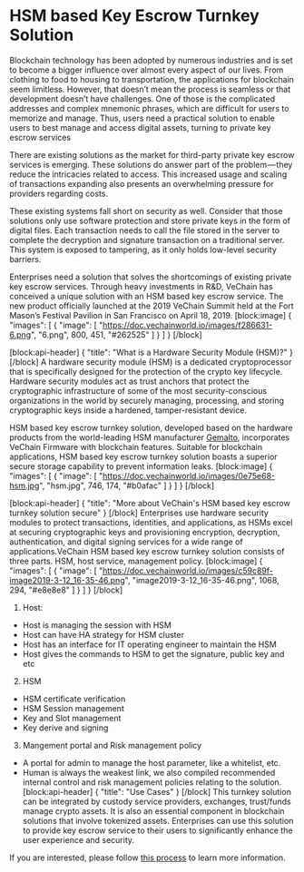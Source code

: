 # HSM based Key Escrow Turnkey Solution

Blockchain technology has been adopted by numerous industries and is set to become a bigger influence over almost every aspect of our lives. From clothing to food to housing to transportation, the applications for blockchain seem limitless. However, that doesn’t mean the process is seamless or that development doesn’t have challenges. One of those is the complicated addresses and complex mnemonic phrases, which are difficult for users to memorize and manage. Thus, users need a practical solution to enable users to best manage and access digital assets, turning to private key escrow services

There are existing solutions as the market for third-party private key escrow services is emerging. These solutions do answer part of the problem — they reduce the intricacies related to access. This increased usage and scaling of transactions expanding also presents an overwhelming pressure for providers regarding costs.

These existing systems fall short on security as well. Consider that those solutions only use software protection and store private keys in the form of digital files. Each transaction needs to call the file stored in the server to complete the decryption and signature transaction on a traditional server. This system is exposed to tampering, as it only holds low-level security barriers.

Enterprises need a solution that solves the shortcomings of existing private key escrow services. Through heavy investments in R&D, VeChain has conceived a unique solution with an HSM based key escrow service. The new product officially launched at the 2019 VeChain Summit held at the Fort Mason’s Festival Pavilion in San Francisco on April 18, 2019.
[block:image]
{
  "images": [
    {
      "image": [
        "https://doc.vechainworld.io/images/f286631-6.png",
        "6.png",
        800,
        451,
        "#262525"
      ]
    }
  ]
}
[/block]

[block:api-header]
{
  "title": "What is a Hardware Security Module (HSM)?"
}
[/block]
A hardware security module (HSM) is a dedicated cryptoprocessor that is specifically designed for the protection of the crypto key lifecycle. Hardware security modules act as trust anchors that protect the cryptographic infrastructure of some of the most security-conscious organizations in the world by securely managing, processing, and storing cryptographic keys inside a hardened, tamper-resistant device.

HSM based key escrow turnkey solution, developed based on the hardware products from the world-leading HSM manufacturer [Gemalto](https://www.gemalto.com/), incorporates VeChain Firmware with blockchain features. Suitable for blockchain applications, HSM based key escrow turnkey solution boasts a superior secure storage capability to prevent information leaks.
[block:image]
{
  "images": [
    {
      "image": [
        "https://doc.vechainworld.io/images/0e75e68-hsm.jpg",
        "hsm.jpg",
        746,
        174,
        "#b0afac"
      ]
    }
  ]
}
[/block]

[block:api-header]
{
  "title": "More about VeChain's HSM based key escrow turnkey solution secure"
}
[/block]
Enterprises use hardware security modules to protect transactions, identities, and applications, as HSMs excel at securing cryptographic keys and provisioning encryption, decryption, authentication, and digital signing services for a wide range of applications.VeChain HSM based key escrow turnkey solution consists of three parts. HSM, host service, management policy.
[block:image]
{
  "images": [
    {
      "image": [
        "https://doc.vechainworld.io/images/c59c89f-image2019-3-12_16-35-46.png",
        "image2019-3-12_16-35-46.png",
        1068,
        294,
        "#e8e8e8"
      ]
    }
  ]
}
[/block]
1. Host:
  *  Host is managing the session with HSM
  *  Host can have HA strategy for HSM cluster
  *  Host has an interface for IT operating engineer to maintain the HSM
  *  Host gives the commands to HSM to get the signature, public key and etc

2. HSM 
  *  HSM certificate verification
  *  HSM Session management
  *  Key and Slot management
  *  Key derive and signing

3. Mangement portal and Risk management policy 
  *  A portal for admin to manage the host parameter, like a whitelist, etc.
  *  Human is always the weakest link, we also compiled recommended internal control and risk management policies relating to the solution. 
[block:api-header]
{
  "title": "Use Cases"
}
[/block]
This turnkey solution can be integrated by custody service providers, exchanges, trust/funds manage crypto assets. It is also an essential component in blockchain solutions that involve tokenized assets. Enterprises can use this solution to provide key escrow service to their users to significantly enhance the user experience and security.

If you are interested, please follow [this process](https://doc.vechainworld.io/docs/overview-1#section-im-interested-in-the-turnkey-solution-how-can-i-get-more-information) to learn more information.